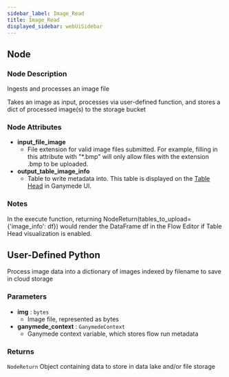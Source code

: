 ```yaml
---
sidebar_label: Image_Read
title: Image_Read
displayed_sidebar: webUiSidebar
---
```


## Node

### Node Description

Ingests and processes an image file

Takes an image as input, processes via user-defined function, and stores a dict of processed
image(s) to the storage bucket

### Node Attributes

- **input_file_image**
  - File extension for valid image files submitted.  For example, filling in this attribute with "*.bmp" will only allow files with the extension .bmp to be uploaded.
- **output_table_image_info**
  - Table to write metadata into.  This table is displayed on the [Table Head](https://docs.ganymede.bio/app/intro/Concepts#table-head) in Ganymede UI.

### Notes

In the execute function, returning NodeReturn(tables_to_upload=\{'image_info': df\}) would render the DataFrame df in the Flow Editor if Table Head visualization is enabled.

## User-Defined Python

Process image data into a dictionary of images indexed by filename to save in cloud storage

### Parameters

- **img** : `bytes`
    - Image file, represented as bytes
- **ganymede_context** : `GanymedeContext`
    - Ganymede context variable, which stores flow run metadata

### Returns

`NodeReturn`
Object containing data to store in data lake and/or file storage